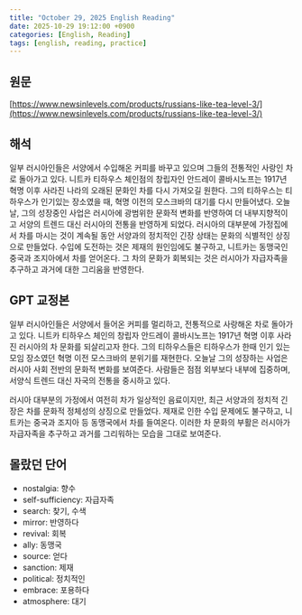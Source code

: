 ```yaml
---
title: "October 29, 2025 English Reading"
date: 2025-10-29 19:12:00 +0900
categories: [English, Reading]
tags: [english, reading, practice]
---
```


## **원문**

[https://www.newsinlevels.com/products/russians-like-tea-level-3/](https://www.newsinlevels.com/products/russians-like-tea-level-3/)

## **해석**

일부 러시아인들은 서양에서 수입해온 커피를 바꾸고 있으며 그들의 전통적인 사랑인 차로 돌아가고 있다. 니트카 티하우스 체인점의 창립자인 안드레이 콜바시노프는 1917년 혁명 이후 사라진 나라의 오래된 문화인 차를 다시 가져오길 원한다. 그의 티하우스는 티하우스가 인기있는 장소였을 때, 혁명 이전의 모스크바의 대기를 다시 만들어냈다. 오늘날, 그의 성장중인 사업은 러시아에 광범위한 문화적 변화를 반영하여 더 내부지향적이고 서양의 트렌드 대신 러시아의 전통을 반영하게 되었다. 러시아의 대부분에 가정집에서 차를 마시는 것이 계속될 동안 서양과의 정치적인 긴장 상태는 문화의 식별적인 상징으로 만들었다. 수입에 도전하는 것은 제재의 원인임에도 불구하고, 니트카는 동맹국인 중국과 조지아에서 차를 얻어온다. 그 차의 문화가 회복되는 것은 러시아가 자급자족을 추구하고 과거에 대한 그리움을 반영한다.

## **GPT 교정본**

일부 러시아인들은 서양에서 들어온 커피를 멀리하고, 전통적으로 사랑해온 차로 돌아가고 있다. 니트카 티하우스 체인의 창립자 안드레이 콜바시노프는 1917년 혁명 이후 사라진 러시아의 차 문화를 되살리고자 한다. 그의 티하우스들은 티하우스가 한때 인기 있는 모임 장소였던 혁명 이전 모스크바의 분위기를 재현한다. 오늘날 그의 성장하는 사업은 러시아 사회 전반의 문화적 변화를 보여준다. 사람들은 점점 외부보다 내부에 집중하며, 서양식 트렌드 대신 자국의 전통을 중시하고 있다.

러시아 대부분의 가정에서 여전히 차가 일상적인 음료이지만, 최근 서양과의 정치적 긴장은 차를 문화적 정체성의 상징으로 만들었다. 제재로 인한 수입 문제에도 불구하고, 니트카는 중국과 조지아 등 동맹국에서 차를 들여온다. 이러한 차 문화의 부활은 러시아가 자급자족을 추구하고 과거를 그리워하는 모습을 그대로 보여준다.

## **몰랐던 단어**

- nostalgia: 향수
- self-sufficiency: 자급자족
- search: 찾기, 수색
- mirror: 반영하다
- revival: 회복
- ally: 동맹국
- source: 얻다
- sanction: 제재
- political: 정치적인
- embrace: 포용하다
- atmosphere: 대기